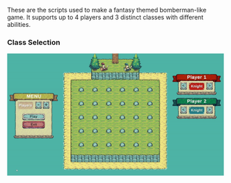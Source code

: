 These are the scripts used to make a fantasy themed bomberman-like game. It supports up to 4 players and 3 distinct classes with different abilities. 

### Class Selection
![](Examples/class_selection.gif)

